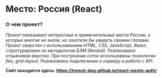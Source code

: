# Место: Россия (React)

### О чем проект?

_Проект показывает интересные и примечательные места России, о которых многие не знали, но захотели бы увидеть своими глазами._
_Проект сверстан с использованием HTML, CSS, JavaScript, React, структурирован по методологии БЭМ (Nested). Реализована отзывчивая верстка. При построении сеток использованы технологии flex, grid-layout._
_Реализовано подключение к серверу и работа с API._

**Сайт находится здесь: https://trench-dog.github.io/react-mesto-auth/**
